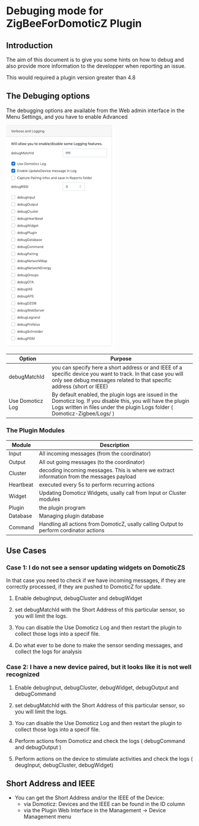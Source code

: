 # Debuging mode for ZigBeeForDomoticZ Plugin

## Introduction

The aim of this document is to give you some hints on how to debug and also provide more information to the developper when reporting an issue.

This would required a plugin version greater than 4.8


## The Debuging options

The debugging options are available from the Web admin interface in the Menu Settings, and you have to enable Advanced

![Debuging Options](../Images/debugingOptions.png)

| Option | Purpose |
| ------- | -------- |
| debugMatchId | you can specify here a short address or and IEEE of a specific device you want to track. In that case you will only see debug messages related to that specific address (short or IEEE) |
| Use Domoticz Log | By default enabled, the plugin logs are issued in the Domoticz log. If you disable this, you will have the plugin Logs written in files under the plugin Logs folder ( Domoticz-Zigbee/Logs/ ) |

### The Plugin Modules

| Module | Description |
| ------ | ----------- |
| Input  | All incoming messages (from the coordinator) |
| Output | All out going messages (to the coordinator) |
| Cluster | decoding incoming messages. This is where we extract information from the messages payload |
| Heartbeat | executed every 5s to perform recurring actions |
| Widget | Updating Domoticz Widgets, usally call from Input or Cluster modules |
| Plugin | the plugin program |
| Database | Managing plugin database |
| Command | Handling all actions from DomoticZ, usally calling Output to perform cordinator actions |


## Use Cases

### Case 1: I do not see a sensor updating widgets on DomoticZS

In that case you need to check if we have incoming messages, if they are correctly processed, if they are pushed to DomoticZ for update.

1. Enable debugInput, debugCluster and debugWidget
1. set debugMatchId with the Short Address of this particular sensor, so you will limit the logs.
1. You can disable the Use Domoticz Log and then restart the plugin to collect those logs into a specif file.

1. Do what ever to be done to make the sensor sending messages, and collect the logs for analysis


### Case 2: I have a new device paired, but it looks like it is not well recognized

1. Enable debugInput, debugCluster, debugWidget, debugOutput and debugCommand
1. set debugMatchId with the Short Address of this particular sensor, so you will limit the logs.
1. You can disable the Use Domoticz Log and then restart the plugin to collect those logs into a specif file.

1. Perform actions from Domoticz and check the logs ( debugCommand and debugOutput )
1. Perform actions on the device to stimulate activities and check the logs ( deugInput, debugCluster, debugWidget)




## Short Address and IEEE

* You can get the Short Address and/or the IEEE of the Device:
  * via Domoticz: Devices and the IEEE can be found in the ID column
  * via the Plugin Web Interface in the Management -> Device Management menu
